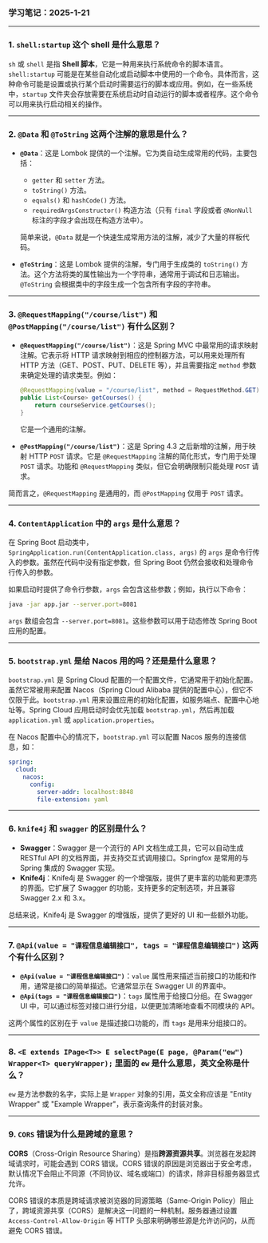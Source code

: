 ### **学习笔记：2025-1-21**

------

### 1. `shell:startup` 这个 shell 是什么意思？

`sh` 或 `shell` 是指 **Shell 脚本**，它是一种用来执行系统命令的脚本语言。 `shell:startup` 可能是在某些自动化或启动脚本中使用的一个命令。具体而言，这种命令可能是设置或执行某个启动时需要运行的脚本或应用。例如，在一些系统中，`startup` 文件夹会存放需要在系统启动时自动运行的脚本或者程序。这个命令可以用来执行启动相关的操作。

------

### 2. `@Data` 和 `@ToString` 这两个注解的意思是什么？

- **`@Data`**：这是 Lombok 提供的一个注解。它为类自动生成常用的代码，主要包括：

  - `getter` 和 `setter` 方法。
  - `toString()` 方法。
  - `equals()` 和 `hashCode()` 方法。
  - `requiredArgsConstructor()` 构造方法（只有 `final` 字段或者 `@NonNull` 标注的字段才会出现在构造方法中）。

  简单来说，`@Data` 就是一个快速生成常用方法的注解，减少了大量的样板代码。

- **`@ToString`**：这是 Lombok 提供的注解，专门用于生成类的 `toString()` 方法。这个方法将类的属性输出为一个字符串，通常用于调试和日志输出。`@ToString` 会根据类中的字段生成一个包含所有字段的字符串。

------

### 3. `@RequestMapping("/course/list")` 和 `@PostMapping("/course/list")` 有什么区别？

- **`@RequestMapping("/course/list")`**：这是 Spring MVC 中最常用的请求映射注解。它表示将 HTTP 请求映射到相应的控制器方法，可以用来处理所有 HTTP 方法（GET、POST、PUT、DELETE 等），并且需要指定 `method` 参数来确定处理的请求类型。例如：

  ```java
  @RequestMapping(value = "/course/list", method = RequestMethod.GET)
  public List<Course> getCourses() {
      return courseService.getCourses();
  }
  ```

  它是一个通用的注解。

- **`@PostMapping("/course/list")`**：这是 Spring 4.3 之后新增的注解，用于映射 HTTP `POST` 请求。它是 `@RequestMapping` 注解的简化形式，专门用于处理 `POST` 请求。功能和 `@RequestMapping` 类似，但它会明确限制只能处理 `POST` 请求。

简而言之，`@RequestMapping` 是通用的，而 `@PostMapping` 仅用于 `POST` 请求。

------

### 4. `ContentApplication` 中的 `args` 是什么意思？

在 Spring Boot 启动类中，`SpringApplication.run(ContentApplication.class, args)` 的 `args` 是命令行传入的参数。虽然在代码中没有指定参数，但 Spring Boot 仍然会接收和处理命令行传入的参数。

如果启动时提供了命令行参数，`args` 会包含这些参数；例如，执行以下命令：

```bash
java -jar app.jar --server.port=8081
```

`args` 数组会包含 `--server.port=8081`。这些参数可以用于动态修改 Spring Boot 应用的配置。

------

### 5. `bootstrap.yml` 是给 Nacos 用的吗？还是是什么意思？

`bootstrap.yml` 是 Spring Cloud 配置的一个配置文件，它通常用于初始化配置。虽然它常被用来配置 Nacos（Spring Cloud Alibaba 提供的配置中心），但它不仅限于此。`bootstrap.yml` 用来设置应用的初始化配置，如服务端点、配置中心地址等。Spring Cloud 应用启动时会优先加载 `bootstrap.yml`，然后再加载 `application.yml` 或 `application.properties`。

在 Nacos 配置中心的情况下，`bootstrap.yml` 可以配置 Nacos 服务的连接信息，如：

```yaml
spring:
  cloud:
    nacos:
      config:
        server-addr: localhost:8848
        file-extension: yaml
```

------

### 6. `knife4j` 和 `swagger` 的区别是什么？

- **Swagger**：Swagger 是一个流行的 API 文档生成工具，它可以自动生成 RESTful API 的文档界面，并支持交互式调用接口。Springfox 是常用的与 Spring 集成的 Swagger 实现。
- **Knife4j**：Knife4j 是 Swagger 的一个增强版，提供了更丰富的功能和更漂亮的界面。它扩展了 Swagger 的功能，支持更多的定制选项，并且兼容 Swagger 2.x 和 3.x。

总结来说，Knife4j 是 Swagger 的增强版，提供了更好的 UI 和一些额外功能。

------

### 7. `@Api(value = "课程信息编辑接口", tags = "课程信息编辑接口")` 这两个有什么区别？

- **`@Api(value = "课程信息编辑接口")`**：`value` 属性用来描述当前接口的功能和作用，通常是接口的简单描述。它通常显示在 Swagger UI 的界面中。
- **`@Api(tags = "课程信息编辑接口")`**：`tags` 属性用于给接口分组。在 Swagger UI 中，可以通过标签对接口进行分组，以便更加清晰地查看不同模块的 API。

这两个属性的区别在于 `value` 是描述接口功能的，而 `tags` 是用来分组接口的。

------

### 8. `<E extends IPage<T>> E selectPage(E page, @Param("ew") Wrapper<T> queryWrapper);` 里面的 `ew` 是什么意思，英文全称是什么？

`ew` 是方法参数的名字，实际上是 `Wrapper` 对象的引用，英文全称应该是 "Entity Wrapper" 或 "Example Wrapper"，表示查询条件的封装对象。

------

### 9. `CORS` 错误为什么是跨域的意思？

**CORS**（Cross-Origin Resource Sharing）是指**跨源资源共享**。浏览器在发起跨域请求时，可能会遇到 CORS 错误。CORS 错误的原因是浏览器出于安全考虑，默认情况下会阻止不同源（不同协议、域名或端口）的请求，除非目标服务器显式允许。

CORS 错误的本质是跨域请求被浏览器的同源策略（Same-Origin Policy）阻止了，跨域资源共享（CORS）是解决这一问题的一种机制。服务器通过设置 `Access-Control-Allow-Origin` 等 HTTP 头部来明确哪些源是允许访问的，从而避免 CORS 错误。